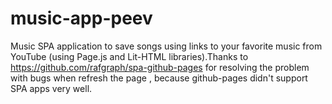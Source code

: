 # music-app-peev
Music SPA application to save songs using links to your favorite music from YouTube (using Page.js and Lit-HTML libraries).Thanks to https://github.com/rafgraph/spa-github-pages for resolving the problem with bugs when refresh the page , because github-pages didn't support SPA apps very well.
